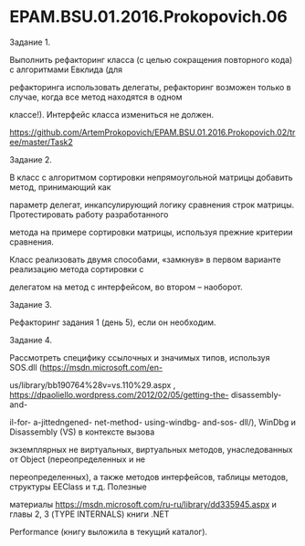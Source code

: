 # EPAM.BSU.01.2016.Prokopovich.06

Задание 1.

Выполнить рефакторинг класса (с целью сокращения повторного кода) с алгоритмами Евклида (для

рефакторинга использовать делегаты, рефакторинг возможен только в случае, когда все метод находятся в одном

классе!). Интерфейс класса измениться не должен.

https://github.com/ArtemProkopovich/EPAM.BSU.01.2016.Prokopovich.02/tree/master/Task2

Задание 2.

В класс с алгоритмом сортировки непрямоугольной матрицы добавить метод, принимающий как

параметр делегат, инкапсулирующий логику сравнения строк матрицы. Протестировать работу разработанного

метода на примере сортировки матрицы, используя прежние критерии сравнения.

Класс реализовать двумя способами, «замкнув» в первом варианте реализацию метода сортировки с

делегатом на метод с интерфейсом, во втором – наоборот.

Задание 3.

Рефакторинг задания 1 (день 5), если он необходим.

Задание 4.

Рассмотреть специфику ссылочных и значимых типов, используя SOS.dll (https://msdn.microsoft.com/en-

us/library/bb190764%28v=vs.110%29.aspx , https://dpaoliello.wordpress.com/2012/02/05/getting-the- disassembly-and-

il-for- a-jittedngened- net-method- using-windbg- and-sos- dll/), WinDbg и Disassembly (VS) в контексте вызова

экземплярных не виртуальных, виртуальных методов, унаследованных от Object (переопределенных и не

переопределенных), а также методов интерфейсов, таблицы методов, структуры EEClass и т.д. Полезные

материалы https://msdn.microsoft.com/ru-ru/library/dd335945.aspx и главы 2, 3 (TYPE INTERNALS) книги .NET

Performance (книгу выложила в текущий каталог).

